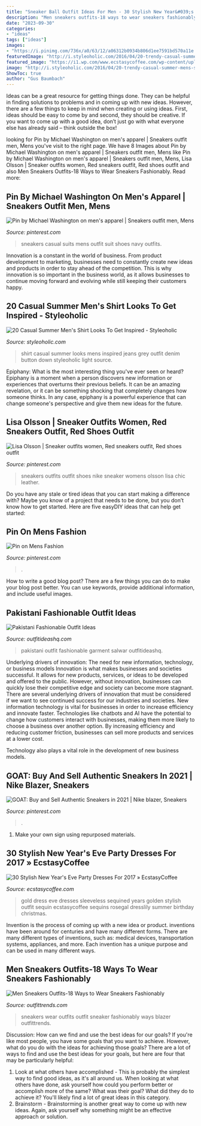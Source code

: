 ```yaml
---
title: "Sneaker Ball Outfit Ideas For Men - 30 Stylish New Year&#039;s Eve Party Dresses For 2017 » Ecstasycoffee"
description: "Men sneakers outfits-18 ways to wear sneakers fashionably"
date: "2023-09-30"
categories:
- "ideas"
tags: ["ideas"]
images:
- "https://i.pinimg.com/736x/a0/63/12/a06312b0934b806d1ee7591bd570a11e.jpg"
featuredImage: "http://i.styleoholic.com/2016/04/20-trendy-casual-summer-mens-shirt-looks-to-get-inspired-15.jpg"
featured_image: "https://i1.wp.com/www.ecstasycoffee.com/wp-content/uploads/2016/10/Black-Gold-Sequins-Sleeveless-Dress.jpg?resize=400%2C600"
image: "http://i.styleoholic.com/2016/04/20-trendy-casual-summer-mens-shirt-looks-to-get-inspired-15.jpg"
ShowToc: true
author: "Gus Baumbach"
---
```



Ideas can be a great resource for getting things done. They can be helpful in finding solutions to problems and in coming up with new ideas. However, there are a few things to keep in mind when creating or using ideas. First, ideas should be easy to come by and second, they should be creative. If you want to come up with a good idea, don’t just go with what everyone else has already said – think outside the box!

	

		
looking for Pin by Michael Washington on men&#039;s apparel | Sneakers outfit men, Mens you've visit to the right page. We have 8 Images about Pin by Michael Washington on men&#039;s apparel | Sneakers outfit men, Mens like Pin by Michael Washington on men&#039;s apparel | Sneakers outfit men, Mens, Lisa Olsson | Sneaker outfits women, Red sneakers outfit, Red shoes outfit and also Men Sneakers Outfits-18 Ways to Wear Sneakers Fashionably. Read more:
		
    
## Pin By Michael Washington On Men&#039;s Apparel | Sneakers Outfit Men, Mens

<img loading=lazy src="https://i.pinimg.com/originals/39/ba/85/39ba851dc152e7142366fcde4006434d.jpg" onerror="this.onerror=null;this.src='https://tse1.mm.bing.net/th?id=OIP.h_U3-2sJA-ajcEOTOEy2RgHaLT&amp;pid=15.1';" alt="Pin by Michael Washington on men&#039;s apparel | Sneakers outfit men, Mens">

_Source: pinterest.com_

>sneakers casual suits mens outfit suit shoes navy outfits. 

	

Innovation is a constant in the world of business. From product development to marketing, businesses need to constantly create new ideas and products in order to stay ahead of the competition. This is why innovation is so important in the business world, as it allows businesses to continue moving forward and evolving while still keeping their customers happy.

    
## 20 Casual Summer Men&#039;s Shirt Looks To Get Inspired - Styleoholic

<img loading=lazy src="http://i.styleoholic.com/2016/04/20-trendy-casual-summer-mens-shirt-looks-to-get-inspired-15.jpg" onerror="this.onerror=null;this.src='https://tse4.mm.bing.net/th?id=OIP.1HixBWJrFmOhPv-guzBxAQHaLH&amp;pid=15.1';" alt="20 Casual Summer Men&#039;s Shirt Looks To Get Inspired - Styleoholic">

_Source: styleoholic.com_

>shirt casual summer looks mens inspired jeans grey outfit denim button down styleoholic light source. 

	

Epiphany: What is the most interesting thing you've ever seen or heard?
Epiphany is a moment when a person discovers new information or experiences that overturns their previous beliefs. It can be an amazing revelation, or it can be something shocking that completely changes how someone thinks. In any case, epiphany is a powerful experience that can change someone's perspective and give them new ideas for the future.

    
## Lisa Olsson | Sneaker Outfits Women, Red Sneakers Outfit, Red Shoes Outfit

<img loading=lazy src="https://i.pinimg.com/originals/ba/a6/7b/baa67bf8d069f3dc4165d1ca6b613bff.jpg" onerror="this.onerror=null;this.src='https://tse4.mm.bing.net/th?id=OIP.0Znc9z8LBR0Qm8KLZV5ZNgHaLH&amp;pid=15.1';" alt="Lisa Olsson | Sneaker outfits women, Red sneakers outfit, Red shoes outfit">

_Source: pinterest.com_

>sneakers outfits outfit shoes nike sneaker womens olsson lisa chic leather. 

	

Do you have any stale or tired ideas that you can start making a difference with? Maybe you know of a project that needs to be done, but you don’t know how to get started. Here are five easyDIY ideas that can help get started: 

    
## Pin On Mens Fashion

<img loading=lazy src="https://i.pinimg.com/736x/74/bb/fd/74bbfd44e0f1354d28a209afd2466a3a.jpg" onerror="this.onerror=null;this.src='https://tse1.mm.bing.net/th?id=OIP.uxr4-mvXti5xtM2qydMLBAHaJQ&amp;pid=15.1';" alt="Pin on Mens Fashion">

_Source: pinterest.com_

>. 

	

How to write a good blog post?
There are a few things you can do to make your blog post better. You can use keywords, provide additional information, and include useful images.

    
## Pakistani Fashionable Outfit Ideas

<img loading=lazy src="https://outfitideashq.com/wp-content/uploads/2014/08/pakistani-fashion-outfit-ideas-4.jpg" onerror="this.onerror=null;this.src='https://tse1.mm.bing.net/th?id=OIP.GV9nynemfQ7BwWU9UV95AwHaNr&amp;pid=15.1';" alt="Pakistani Fashionable Outfit Ideas">

_Source: outfitideashq.com_

>pakistani outfit fashionable garment salwar outfitideashq. 

	

Underlying drivers of innovation: The need for new information, technology, or business models
Innovation is what makes businesses and societies successful. It allows for new products, services, or ideas to be developed and offered to the public. However, without innovation, businesses can quickly lose their competitive edge and society can become more stagnant. There are several underlying drivers of innovation that must be considered if we want to see continued success for our industries and societies.
New information technology is vital for businesses in order to increase efficiency and innovate faster. Technologies like chatbots and AI have the potential to change how customers interact with businesses, making them more likely to choose a business over another option. By increasing efficiency and reducing customer friction, businesses can sell more products and services at a lower cost.

Technology also plays a vital role in the development of new business models.

    
## GOAT: Buy And Sell Authentic Sneakers In 2021 | Nike Blazer, Sneakers

<img loading=lazy src="https://i.pinimg.com/736x/a0/63/12/a06312b0934b806d1ee7591bd570a11e.jpg" onerror="this.onerror=null;this.src='https://tse2.mm.bing.net/th?id=OIP.-Z6E8nLeWXwQfcV4pZWY_gHaGe&amp;pid=15.1';" alt="GOAT: Buy and Sell Authentic Sneakers in 2021 | Nike blazer, Sneakers">

_Source: pinterest.com_

>. 

	

1. Make your own sign using repurposed materials.

    
## 30 Stylish New Year&#039;s Eve Party Dresses For 2017 » EcstasyCoffee

<img loading=lazy src="https://i1.wp.com/www.ecstasycoffee.com/wp-content/uploads/2016/10/Black-Gold-Sequins-Sleeveless-Dress.jpg?resize=400%2C600" onerror="this.onerror=null;this.src='https://tse3.mm.bing.net/th?id=OIP.vLcn1w0JmiUF0-W0JxkuyQHaLH&amp;pid=15.1';" alt="30 Stylish New Year&#039;s Eve Party Dresses For 2017 » EcstasyCoffee">

_Source: ecstasycoffee.com_

>gold dress eve dresses sleeveless sequined years golden stylish outfit sequin ecstasycoffee sequins rosegal dresslily summer birthday christmas. 

	

Invention is the process of coming up with a new idea or product. inventions have been around for centuries and have many different forms. There are many different types of inventions, such as: medical devices, transportation systems, appliances, and more. Each invention has a unique purpose and can be used in many different ways.

    
## Men Sneakers Outfits-18 Ways To Wear Sneakers Fashionably

<img loading=lazy src="https://www.outfittrends.com/wp-content/uploads/2015/08/df0e32e89d9ade5d7a1dad39d4993162.jpg" onerror="this.onerror=null;this.src='https://tse4.mm.bing.net/th?id=OIP.4aK6ktBrFwLicToWL0ni7wHaLK&amp;pid=15.1';" alt="Men Sneakers Outfits-18 Ways to Wear Sneakers Fashionably">

_Source: outfittrends.com_

>sneakers wear outfits outfit sneaker fashionably ways blazer outfittrends. 

	

Discussion: How can we find and use the best ideas for our goals?
If you're like most people, you have some goals that you want to achieve. However, what do you do with the ideas for achieving those goals? 
There are a lot of ways to find and use the best ideas for your goals, but here are four that may be particularly helpful: 

1) Look at what others have accomplished - This is probably the simplest way to find good ideas, as it's all around us. When looking at what others have done, ask yourself how could you perform better or accomplish more of the same? What was their goal? What did they do to achieve it? You'll likely find a lot of great ideas in this category. 
2) Brainstorm - Brainstorming is another great way to come up with new ideas. Again, ask yourself why something might be an effective approach or solution.

